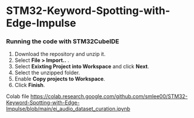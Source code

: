 # STM32-Keyword-Spotting-with-Edge-Impulse

### Running the code with STM32CubeIDE
1. Download the repository and unzip it. 
2. Select **File > Import..** .
3. Select **Exixting Project into Workspace** and click **Next**. 
4. Select the unzipped folder.
5. Enable **Copy projects to Workspace**.
6. Click **Finish**.

Colab file
https://colab.research.google.com/github.com/smlee00/STM32-Keyword-Spotting-with-Edge-Impulse/blob/main/ei_audio_dataset_curation.ipynb
